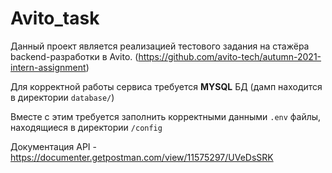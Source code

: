 # Avito_task

Данный проект является реализацией тестового задания на стажёра backend-разработки в Avito.
(https://github.com/avito-tech/autumn-2021-intern-assignment)

Для корректной работы сервиса требуется **MYSQL** БД (дамп находится в директории `database/`)

Вместе с этим требуется заполнить корректными данными `.env` файлы, находящиеся в директории `/config`

Документация API - https://documenter.getpostman.com/view/11575297/UVeDsSRK